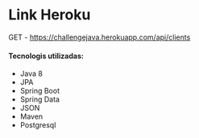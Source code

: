 # Link Heroku
GET - https://challengejava.herokuapp.com/api/clients

#### Tecnologis utilizadas:
* Java 8
* JPA
* Spring Boot
* Spring Data
* JSON
* Maven
* Postgresql


